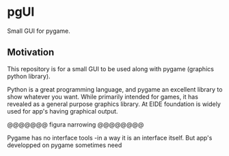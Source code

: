 # pgUI
Small GUI for pygame.

## Motivation
This repository is for a small GUI to be used along with pygame (graphics python library). 

Python is a great programming language, and pygame an excellent library to show whatever you want. While primarily intended for games, it has revealed as a general purpose graphics library. At EIDE foundation is widely used for app's having graphical output.

@@@@@@@ figura narrowing @@@@@@@@

Pygame has no interface tools -in a way it is an interface itself. But app's developped on pygame sometimes need 
